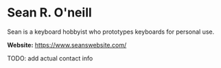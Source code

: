 # Sean R. O'neill

Sean is a keyboard hobbyist who prototypes keyboards for personal use.

**Website:** https://www.seanswebsite.com/

TODO: add actual contact info
